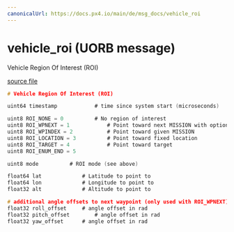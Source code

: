 ```yaml
---
canonicalUrl: https://docs.px4.io/main/de/msg_docs/vehicle_roi
---
```


# vehicle_roi (UORB message)

Vehicle Region Of Interest (ROI)

[source file](https://github.com/PX4/PX4-Autopilot/blob/release/1.13/msg/vehicle_roi.msg)

```c
# Vehicle Region Of Interest (ROI)

uint64 timestamp            # time since system start (microseconds)

uint8 ROI_NONE = 0          # No region of interest
uint8 ROI_WPNEXT = 1            # Point toward next MISSION with optional offset
uint8 ROI_WPINDEX = 2           # Point toward given MISSION
uint8 ROI_LOCATION = 3          # Point toward fixed location
uint8 ROI_TARGET = 4            # Point toward target
uint8 ROI_ENUM_END = 5

uint8 mode          # ROI mode (see above)

float64 lat             # Latitude to point to
float64 lon             # Longitude to point to
float32 alt             # Altitude to point to

# additional angle offsets to next waypoint (only used with ROI_WPNEXT)
float32 roll_offset     # angle offset in rad
float32 pitch_offset        # angle offset in rad
float32 yaw_offset      # angle offset in rad

```
